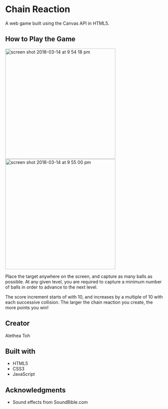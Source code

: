 # Chain Reaction

A web game built using the Canvas API in HTML5.

## How to Play the Game

<span><img width="350" alt="screen shot 2018-03-14 at 9 54 18 pm" src="https://user-images.githubusercontent.com/22549537/37406658-a11c9a00-27d2-11e8-96e6-bc4df2d4c181.png"></span>
<span><img width="350" alt="screen shot 2018-03-14 at 9 55 00 pm" src="https://user-images.githubusercontent.com/22549537/37406750-da2c0d8a-27d2-11e8-8356-605f518d7207.png"></span>

Place the target anywhere on the screen, and capture as many balls as possible. At any given level, you are required to capture a minimum number of balls in order to advance to the next level.

The score increment starts of with 10, and increases by a multiple of 10 with each successive collision. The larger the chain reaction you create, the more points you win!

## Creator
Alethea Toh

## Built with
- HTML5
- CSS3
- JavaScript

## Acknowledgments
- Sound effects from SoundBible.com
